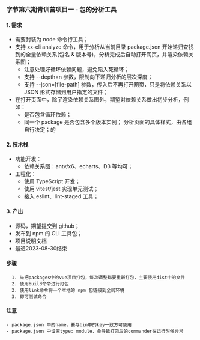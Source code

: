 ### 字节第六期青训营项目一 - 包的分析工具
#### 1. 需求
- 需要封装为 node 命令行工具；
- 支持 xx-cli analyze 命令，用于分析从当前目录 package.json 开始递归查找到的全量依赖关系(包名 & 版本号)，分析完成后自动打开网页，并渲染依赖关系图；
    - 注意处理好循环依赖问题，避免陷入死循环；
    - 支持 --depth=n 参数，限制向下递归分析的层次深度；
    - 支持 --json=[file-path] 参数，传入后不再打开网页，只是将依赖关系以 JSON 形式存储到用户指定的文件；
- 在打开页面中，除了渲染依赖关系图外，期望对依赖关系做出初步分析，例如：
    - 是否包含循环依赖；
    - 同一个 package 是否包含多个版本实例；
      分析页面的具体样式，由各组自行决定；的
#### 2. 技术栈
- 功能开发：
    - 依赖关系图：antv/x6、echarts、D3 等均可；
- 工程化：
    - 使用 TypeScript 开发；
    - 使用 vitest/jest 实现单元测试；
    - 接入 eslint、lint-staged 工具；
#### 3. 产出
- 源码，期望提交到 github；
- 发布到 npm 的 CLI 工具包；
- 项目说明文档
- 最迟2023-08-30结束

#### 步骤
```
  1. 先把packages中的vue项目打包，每次调整都要重新打包，主要使用dist中的文件 
  2. 使用build命令进行打包
  2. 使用link命令将一个本地的 npm 包链接到全局环境
  3. 即可测试命令
```

#### 注意
```
- package.json 中的name，要与bin中的key一致方可使用
- package.json 中设置type: module，会导致打包后的commander在运行时候异常
```